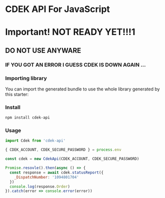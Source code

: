 # CDEK API For JavaScript

# Important! NOT READY YET!!!1
## DO NOT USE ANYWARE
### IF YOU GOT AN ERROR I GUESS CDEK IS DOWN AGAIN ...

 ### Importing library

You can import the generated bundle to use the whole library generated by this starter:


### Install

```bash
npm install cdek-api
```

### Usage

```javascript
import Cdek from 'cdek-api'

{ CDEK_ACCOUNT, CDEK_SECURE_PASSWORD } = process.env

const cdek = new CdekApi(CDEK_ACCOUNT, CDEK_SECURE_PASSWORD)

Promise.resovle().then(async () => {
  const response = await cdek.statusReport({
    _DispatchNumber: '1094801704'
  })
  console.log(response.Order)
}).catch(error => console.error(error))
```

